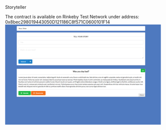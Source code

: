 Storyteller

The contract is available on Rinkeby Test Network under address: 0x8bec298019443050D121186C8f571C0600101F14
![POC](https://github.com/Piorys/storyteller/blob/master/Storyteller_poc.png)
